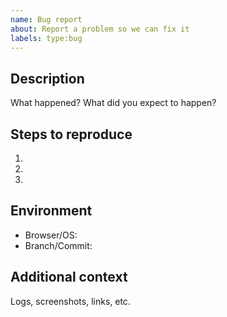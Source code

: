 ```yaml
---
name: Bug report
about: Report a problem so we can fix it
labels: type:bug
---
```


## Description

What happened? What did you expect to happen?

## Steps to reproduce

1. 
2. 
3. 

## Environment

- Browser/OS:
- Branch/Commit:

## Additional context

Logs, screenshots, links, etc. 